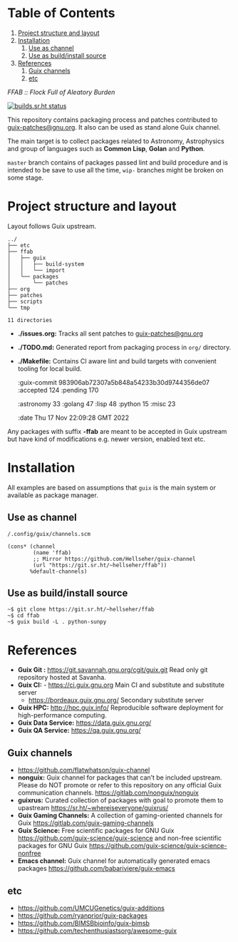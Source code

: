 
# Table of Contents

1.  [Project structure and layout](#org18b9fd7)
2.  [Installation](#orgc3ee986)
    1.  [Use as channel](#org292861b)
    2.  [Use as build/install source](#org4d702f2)
3.  [References](#orgf260390)
    1.  [Guix channels](#orge350637)
    2.  [etc](#orgbc599ab)

*FFAB :: Flock Full of Aleatory Burden*

[![builds.sr.ht status](https://builds.sr.ht/~hellseher/ffab.svg)](https://builds.sr.ht/~hellseher/ffab?)

This repository contains packaging process and patches contributed to <guix-patches@gnu.org>. It
also can be used as stand alone Guix channel.

The main target is to collect packages related to Astronomy, Astrophysics and group of languages
such as **Common Lisp**, **Golan** and **Python**.

`master` branch contains of packages passed lint and build procedure and is intended to be save to
use all the time, `wip-` branches might be broken on some stage.


<a id="org18b9fd7"></a>

# Project structure and layout

Layout follows Guix upstream.

    ../
    ├── etc
    ├── ffab
    │   ├── guix
    │   │   ├── build-system
    │   │   └── import
    │   └── packages
    │       └── patches
    ├── org
    ├── patches
    ├── scripts
    └── tmp
    
    11 directories

-   **./issues.org:** Tracks all sent patches to <guix-patches@gnu.org>
-   **./TODO.md:** Generated report from packaging process in `org/` directory.
-   **./Makefile:** Contains CI aware lint and build targets with convenient tooling for local build.

    :guix-commit 983906ab72307a5b848a54233b30d9744356de07
    :accepted 124
    :pending 170
    
    :astronomy 33
    :golang 47
    :lisp 48
    :python 15
    :misc 23
    
    :date Thu 17 Nov 22:09:28 GMT 2022

Any packages with suffix **-ffab** are meant to be accepted in Guix upstream but have kind of
modifications e.g. newer version, enabled text etc.


<a id="orgc3ee986"></a>

# Installation

All examples are based on assumptions that `guix` is the main system or available as package
manager.


<a id="org292861b"></a>

## Use as channel

`/.config/guix/channels.scm`

    (cons* (channel
            (name 'ffab)
            ;; Mirror https://github.com/Hellseher/guix-channel
            (url "https://git.sr.ht/~hellseher/ffab"))
           %default-channels)


<a id="org4d702f2"></a>

## Use as build/install source

    ~$ git clone https://git.sr.ht/~hellseher/ffab
    ~$ cd ffab
    ~$ guix build -L . python-sunpy


<a id="orgf260390"></a>

# References

-   **Guix Git :** <https://git.savannah.gnu.org/cgit/guix.git> Read only git repository hosted at Savanha.
-   **Guix CI:** -   <https://ci.guix.gnu.org> Main CI and substitute and substitute server
    -   <https://bordeaux.guix.gnu.org/> Secondary substitute server
-   **Guix HPC:** <http://hpc.guix.info/> Reproducible software deployment for high-performance computing.
-   **Guix Data Service:** <https://data.guix.gnu.org/>
-   **Guix QA Service:** <https://qa.guix.gnu.org/>


<a id="orge350637"></a>

## Guix channels

-   <https://github.com/flatwhatson/guix-channel>
-   **nonguix:** Guix channel for packages that can&rsquo;t be included upstream. Please do NOT promote or
    refer to this repository on any official Guix communication channels.
    <https://gitlab.com/nonguix/nonguix>
-   **guixrus:** Curated collection of packages with goal to promote them to upastream
    <https://sr.ht/~whereiseveryone/guixrus/>
-   **Guix Gaming Channels:** A collection of gaming-oriented channels for Guix
    <https://gitlab.com/guix-gaming-channels>
-   **Guix Science:** Free scientific packages for GNU Guix <https://github.com/guix-science/guix-science>
    and non-free scientific packages for GNU Guix <https://github.com/guix-science/guix-science-nonfree>
-   **Emacs channel:** Guix channel for automatically generated emacs packages
    <https://github.com/babariviere/guix-emacs>


<a id="orgbc599ab"></a>

## etc

-   <https://github.com/UMCUGenetics/guix-additions>
-   <https://github.com/ryanprior/guix-packages>
-   <https://github.com/BIMSBbioinfo/guix-bimsb>
-   <https://github.com/techenthusiastsorg/awesome-guix>

